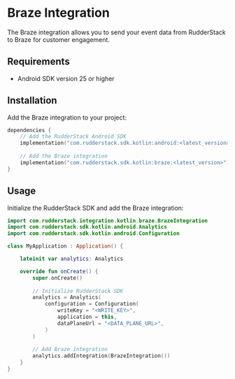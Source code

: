 # Braze Integration

The Braze integration allows you to send your event data from RudderStack to Braze for customer engagement.

## Requirements

- Android SDK version 25 or higher

## Installation

Add the Braze integration to your project:

```kotlin
dependencies {
    // Add the RudderStack Android SDK
    implementation("com.rudderstack.sdk.kotlin:android:<latest_version>")
    
    // Add the Braze integration
    implementation("com.rudderstack.sdk.kotlin:braze:<latest_version>")
}
```

## Usage

Initialize the RudderStack SDK and add the Braze integration:

```kotlin
import com.rudderstack.integration.kotlin.braze.BrazeIntegration
import com.rudderstack.sdk.kotlin.android.Analytics
import com.rudderstack.sdk.kotlin.android.Configuration

class MyApplication : Application() {

    lateinit var analytics: Analytics

    override fun onCreate() {
        super.onCreate()
        
        // Initialize RudderStack SDK
        analytics = Analytics(
            configuration = Configuration(
                writeKey = "<WRITE_KEY>",
                application = this,
                dataPlaneUrl = "<DATA_PLANE_URL>",
            )
        )
        
        // Add Braze integration
        analytics.addIntegration(BrazeIntegration())
    }
}
```
